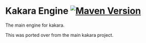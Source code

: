 # Kakara Engine [![Maven Version](https://mvnhelper.potatocorp.dev/kakara/org.kakara/engine/badge.png)](https://mvnhelper.potatocorp.dev/kakara/org.kakara/engine)
The main engine for kakara.

This was ported over from the main kakara project.
